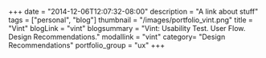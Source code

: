 +++
date = "2014-12-06T12:07:32-08:00"
description = "A link about stuff"
tags = ["personal", "blog"]
thumbnail = "/images/portfolio_vint.png"
title = "Vint"
blogLink = "vint"
blogsummary = "Vint: Usability Test. User Flow. Design Recommendations."
modallink = "vint"
category= "Design Recommendations"
portfolio_group = "ux"
+++
